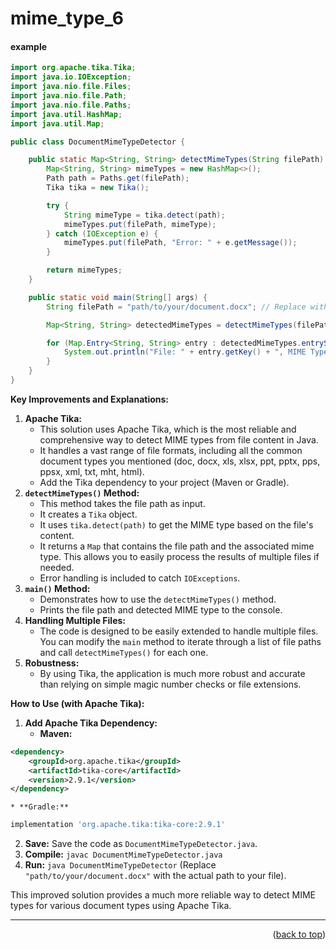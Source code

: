 <a name="topage"></a>

# mime_type_6

#### example

```java
import org.apache.tika.Tika;
import java.io.IOException;
import java.nio.file.Files;
import java.nio.file.Path;
import java.nio.file.Paths;
import java.util.HashMap;
import java.util.Map;

public class DocumentMimeTypeDetector {

    public static Map<String, String> detectMimeTypes(String filePath) {
        Map<String, String> mimeTypes = new HashMap<>();
        Path path = Paths.get(filePath);
        Tika tika = new Tika();

        try {
            String mimeType = tika.detect(path);
            mimeTypes.put(filePath, mimeType);
        } catch (IOException e) {
            mimeTypes.put(filePath, "Error: " + e.getMessage());
        }

        return mimeTypes;
    }

    public static void main(String[] args) {
        String filePath = "path/to/your/document.docx"; // Replace with your file path

        Map<String, String> detectedMimeTypes = detectMimeTypes(filePath);

        for (Map.Entry<String, String> entry : detectedMimeTypes.entrySet()) {
            System.out.println("File: " + entry.getKey() + ", MIME Type: " + entry.getValue());
        }
    }
}
```

**Key Improvements and Explanations:**

1.  **Apache Tika:**
    * This solution uses Apache Tika, which is the most reliable and comprehensive way to detect MIME types from file content in Java.
    * It handles a vast range of file formats, including all the common document types you mentioned (doc, docx, xls, xlsx, ppt, pptx, pps, ppsx, xml, txt, mht, html).
    * Add the Tika dependency to your project (Maven or Gradle).
2.  **`detectMimeTypes()` Method:**
    * This method takes the file path as input.
    * It creates a `Tika` object.
    * It uses `tika.detect(path)` to get the MIME type based on the file's content.
    * It returns a `Map` that contains the file path and the associated mime type. This allows you to easily process the results of multiple files if needed.
    * Error handling is included to catch `IOExceptions`.
3.  **`main()` Method:**
    * Demonstrates how to use the `detectMimeTypes()` method.
    * Prints the file path and detected MIME type to the console.
4.  **Handling Multiple Files:**
    * The code is designed to be easily extended to handle multiple files. You can modify the `main` method to iterate through a list of file paths and call `detectMimeTypes()` for each one.
5.  **Robustness:**
    * By using Tika, the application is much more robust and accurate than relying on simple magic number checks or file extensions.

**How to Use (with Apache Tika):**

1.  **Add Apache Tika Dependency:**
    * **Maven:**

```xml
<dependency>
    <groupId>org.apache.tika</groupId>
    <artifactId>tika-core</artifactId>
    <version>2.9.1</version>
</dependency>
```

    * **Gradle:**

```gradle
implementation 'org.apache.tika:tika-core:2.9.1'
```

2.  **Save:** Save the code as `DocumentMimeTypeDetector.java`.
3.  **Compile:** `javac DocumentMimeTypeDetector.java`
4.  **Run:** `java DocumentMimeTypeDetector` (Replace `"path/to/your/document.docx"` with the actual path to your file).

This improved solution provides a much more reliable way to detect MIME types for various document types using Apache Tika.



----

<p align="right">(<a href="#topage">back to top</a>)</p>
<br/>
<br/>
